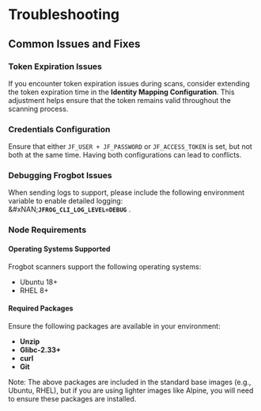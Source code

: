 # Troubleshooting

## **Common Issues and Fixes**

### **Token Expiration Issues**

If you encounter token expiration issues during scans, consider extending the token expiration time in the **Identity Mapping Configuration**. This adjustment helps ensure that the token remains valid throughout the scanning process.

### **Credentials Configuration**

Ensure that either `JF_USER + JF_PASSWORD` or `JF_ACCESS_TOKEN` is set, but not both at the same time. Having both configurations can lead to conflicts.

### **Debugging Frogbot Issues**

When sending logs to support, please include the following environment variable to enable detailed logging:\
&#xNAN;**`JFROG_CLI_LOG_LEVEL=DEBUG`** .

### **Node Requirements**

#### **Operating Systems Supported**

Frogbot scanners support the following operating systems:

* Ubuntu 18+
* RHEL 8+

#### **Required Packages**&#x20;

Ensure the following packages are available in your environment:

* **Unzip**
* **Glibc-2.33+**
* **curl**
* **Git**

Note: The above packages are included in the standard base images (e.g., Ubuntu, RHEL), but if you are using lighter images like Alpine, you will need to ensure these packages are installed.
